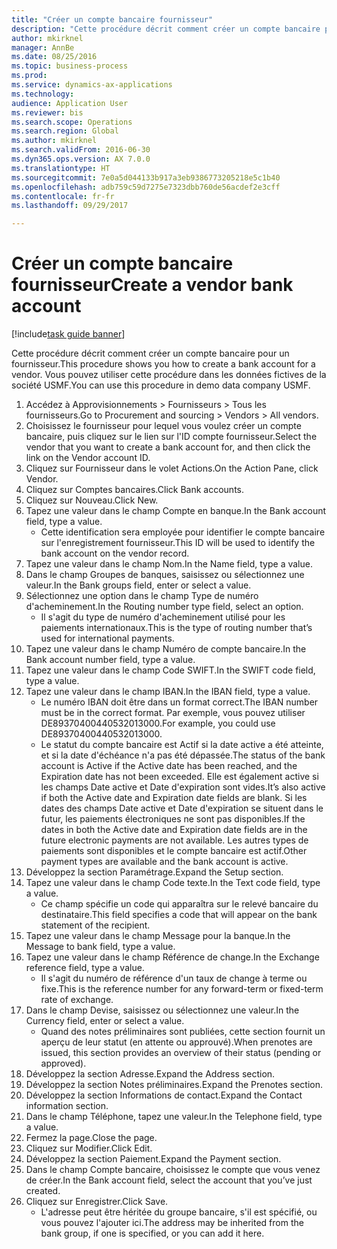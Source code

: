 ```yaml
--- 
title: "Créer un compte bancaire fournisseur"
description: "Cette procédure décrit comment créer un compte bancaire pour un fournisseur."
author: mkirknel
manager: AnnBe
ms.date: 08/25/2016
ms.topic: business-process
ms.prod: 
ms.service: dynamics-ax-applications
ms.technology: 
audience: Application User
ms.reviewer: bis
ms.search.scope: Operations
ms.search.region: Global
ms.author: mkirknel
ms.search.validFrom: 2016-06-30
ms.dyn365.ops.version: AX 7.0.0
ms.translationtype: HT
ms.sourcegitcommit: 7e0a5d044133b917a3eb9386773205218e5c1b40
ms.openlocfilehash: adb759c59d7275e7323dbb760de56acdef2e3cff
ms.contentlocale: fr-fr
ms.lasthandoff: 09/29/2017

---
```

# <a name="create-a-vendor-bank-account"></a><span data-ttu-id="b94ac-103">Créer un compte bancaire fournisseur</span><span class="sxs-lookup"><span data-stu-id="b94ac-103">Create a vendor bank account</span></span>

[!include[task guide banner](../../includes/task-guide-banner.md)]

<span data-ttu-id="b94ac-104">Cette procédure décrit comment créer un compte bancaire pour un fournisseur.</span><span class="sxs-lookup"><span data-stu-id="b94ac-104">This procedure shows you how to create a bank account for a vendor.</span></span> <span data-ttu-id="b94ac-105">Vous pouvez utiliser cette procédure dans les données fictives de la société USMF.</span><span class="sxs-lookup"><span data-stu-id="b94ac-105">You can use this procedure in demo data company USMF.</span></span>

1. <span data-ttu-id="b94ac-106">Accédez à Approvisionnements > Fournisseurs > Tous les fournisseurs.</span><span class="sxs-lookup"><span data-stu-id="b94ac-106">Go to Procurement and sourcing > Vendors > All vendors.</span></span>
2. <span data-ttu-id="b94ac-107">Choisissez le fournisseur pour lequel vous voulez créer un compte bancaire, puis cliquez sur le lien sur l'ID compte fournisseur.</span><span class="sxs-lookup"><span data-stu-id="b94ac-107">Select the vendor that you want to create a bank account for, and then click the link on the Vendor account ID.</span></span>
3. <span data-ttu-id="b94ac-108">Cliquez sur Fournisseur dans le volet Actions.</span><span class="sxs-lookup"><span data-stu-id="b94ac-108">On the Action Pane, click Vendor.</span></span>
4. <span data-ttu-id="b94ac-109">Cliquez sur Comptes bancaires.</span><span class="sxs-lookup"><span data-stu-id="b94ac-109">Click Bank accounts.</span></span>
5. <span data-ttu-id="b94ac-110">Cliquez sur Nouveau.</span><span class="sxs-lookup"><span data-stu-id="b94ac-110">Click New.</span></span>
6. <span data-ttu-id="b94ac-111">Tapez une valeur dans le champ Compte en banque.</span><span class="sxs-lookup"><span data-stu-id="b94ac-111">In the Bank account field, type a value.</span></span>
    * <span data-ttu-id="b94ac-112">Cette identification sera employée pour identifier le compte bancaire sur l'enregistrement fournisseur.</span><span class="sxs-lookup"><span data-stu-id="b94ac-112">This ID will be used to identify the bank account on the vendor record.</span></span>  
7. <span data-ttu-id="b94ac-113">Tapez une valeur dans le champ Nom.</span><span class="sxs-lookup"><span data-stu-id="b94ac-113">In the Name field, type a value.</span></span>
8. <span data-ttu-id="b94ac-114">Dans le champ Groupes de banques, saisissez ou sélectionnez une valeur.</span><span class="sxs-lookup"><span data-stu-id="b94ac-114">In the Bank groups field, enter or select a value.</span></span>
9. <span data-ttu-id="b94ac-115">Sélectionnez une option dans le champ Type de numéro d'acheminement.</span><span class="sxs-lookup"><span data-stu-id="b94ac-115">In the Routing number type field, select an option.</span></span>
    * <span data-ttu-id="b94ac-116">Il s'agit du type de numéro d'acheminement utilisé pour les paiements internationaux.</span><span class="sxs-lookup"><span data-stu-id="b94ac-116">This is the type of routing number that’s used for international payments.</span></span>  
10. <span data-ttu-id="b94ac-117">Tapez une valeur dans le champ Numéro de compte bancaire.</span><span class="sxs-lookup"><span data-stu-id="b94ac-117">In the Bank account number field, type a value.</span></span>
11. <span data-ttu-id="b94ac-118">Tapez une valeur dans le champ Code SWIFT.</span><span class="sxs-lookup"><span data-stu-id="b94ac-118">In the SWIFT code field, type a value.</span></span>
12. <span data-ttu-id="b94ac-119">Tapez une valeur dans le champ IBAN.</span><span class="sxs-lookup"><span data-stu-id="b94ac-119">In the IBAN field, type a value.</span></span>
    * <span data-ttu-id="b94ac-120">Le numéro IBAN doit être dans un format correct.</span><span class="sxs-lookup"><span data-stu-id="b94ac-120">The IBAN number must be in the correct format.</span></span> <span data-ttu-id="b94ac-121">Par exemple, vous pouvez utiliser DE89370400440532013000.</span><span class="sxs-lookup"><span data-stu-id="b94ac-121">For example, you could use DE89370400440532013000.</span></span>  
    * <span data-ttu-id="b94ac-122">Le statut du compte bancaire est Actif si la date active a été atteinte, et si la date d'échéance n'a pas été dépassée.</span><span class="sxs-lookup"><span data-stu-id="b94ac-122">The status of the bank account is Active if the Active date has been reached, and the Expiration date has not been exceeded.</span></span> <span data-ttu-id="b94ac-123">Elle est également active si les champs Date active et Date d'expiration sont vides.</span><span class="sxs-lookup"><span data-stu-id="b94ac-123">It’s also active if both the Active date and Expiration date fields are blank.</span></span> <span data-ttu-id="b94ac-124">Si les dates des champs Date active et Date d'expiration se situent dans le futur, les paiements électroniques ne sont pas disponibles.</span><span class="sxs-lookup"><span data-stu-id="b94ac-124">If the dates in both the Active date and Expiration date fields are in the future electronic payments are not available.</span></span> <span data-ttu-id="b94ac-125">Les autres types de paiements sont disponibles et le compte bancaire est actif.</span><span class="sxs-lookup"><span data-stu-id="b94ac-125">Other payment types are available and the bank account is active.</span></span>  
13. <span data-ttu-id="b94ac-126">Développez la section Paramétrage.</span><span class="sxs-lookup"><span data-stu-id="b94ac-126">Expand the Setup section.</span></span>
14. <span data-ttu-id="b94ac-127">Tapez une valeur dans le champ Code texte.</span><span class="sxs-lookup"><span data-stu-id="b94ac-127">In the Text code field, type a value.</span></span>
    * <span data-ttu-id="b94ac-128">Ce champ spécifie un code qui apparaîtra sur le relevé bancaire du destinataire.</span><span class="sxs-lookup"><span data-stu-id="b94ac-128">This field specifies a code that will appear on the bank statement of the recipient.</span></span>  
15. <span data-ttu-id="b94ac-129">Tapez une valeur dans le champ Message pour la banque.</span><span class="sxs-lookup"><span data-stu-id="b94ac-129">In the Message to bank field, type a value.</span></span>
16. <span data-ttu-id="b94ac-130">Tapez une valeur dans le champ Référence de change.</span><span class="sxs-lookup"><span data-stu-id="b94ac-130">In the Exchange reference field, type a value.</span></span>
    * <span data-ttu-id="b94ac-131">Il s'agit du numéro de référence d'un taux de change à terme ou fixe.</span><span class="sxs-lookup"><span data-stu-id="b94ac-131">This is the reference number for any forward-term or fixed-term rate of exchange.</span></span>  
17. <span data-ttu-id="b94ac-132">Dans le champ Devise, saisissez ou sélectionnez une valeur.</span><span class="sxs-lookup"><span data-stu-id="b94ac-132">In the Currency field, enter or select a value.</span></span>
    * <span data-ttu-id="b94ac-133">Quand des notes préliminaires sont publiées, cette section fournit un aperçu de leur statut (en attente ou approuvé).</span><span class="sxs-lookup"><span data-stu-id="b94ac-133">When prenotes are issued, this section provides an overview of their status (pending or approved).</span></span>  
18. <span data-ttu-id="b94ac-134">Développez la section Adresse.</span><span class="sxs-lookup"><span data-stu-id="b94ac-134">Expand the Address section.</span></span>
19. <span data-ttu-id="b94ac-135">Développez la section Notes préliminaires.</span><span class="sxs-lookup"><span data-stu-id="b94ac-135">Expand the Prenotes section.</span></span>
20. <span data-ttu-id="b94ac-136">Développez la section Informations de contact.</span><span class="sxs-lookup"><span data-stu-id="b94ac-136">Expand the Contact information section.</span></span>
21. <span data-ttu-id="b94ac-137">Dans le champ Téléphone, tapez une valeur.</span><span class="sxs-lookup"><span data-stu-id="b94ac-137">In the Telephone field, type a value.</span></span>
22. <span data-ttu-id="b94ac-138">Fermez la page.</span><span class="sxs-lookup"><span data-stu-id="b94ac-138">Close the page.</span></span>
23. <span data-ttu-id="b94ac-139">Cliquez sur Modifier.</span><span class="sxs-lookup"><span data-stu-id="b94ac-139">Click Edit.</span></span>
24. <span data-ttu-id="b94ac-140">Développez la section Paiement.</span><span class="sxs-lookup"><span data-stu-id="b94ac-140">Expand the Payment section.</span></span>
25. <span data-ttu-id="b94ac-141">Dans le champ Compte bancaire, choisissez le compte que vous venez de créer.</span><span class="sxs-lookup"><span data-stu-id="b94ac-141">In the Bank  account field, select the account that you’ve just created.</span></span>
26. <span data-ttu-id="b94ac-142">Cliquez sur Enregistrer.</span><span class="sxs-lookup"><span data-stu-id="b94ac-142">Click Save.</span></span>
    * <span data-ttu-id="b94ac-143">L'adresse peut être héritée du groupe bancaire, s'il est spécifié, ou vous pouvez l'ajouter ici.</span><span class="sxs-lookup"><span data-stu-id="b94ac-143">The address may be inherited from the bank group, if one is specified, or you can add it here.</span></span>  


